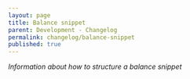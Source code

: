 ```yaml
---
layout: page
title: Balance snippet
parent: Development - Changelog
permalink: changelog/balance-snippet
published: true
---
```


_Information about how to structure a balance snippet_
